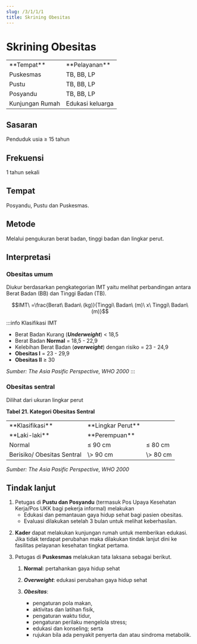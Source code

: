 ```yaml
---
slug: /3/1/1/1
title: Skrining Obesitas
---
```


# Skrining Obesitas

<table>
  <tr>
    <td>**Tempat**</td>
    <td>**Pelayanan**</td>
  </tr>
  <tr>
    <td>Puskesmas</td>
    <td>TB, BB, LP</td>
  </tr>
  <tr>
    <td>Pustu</td>
    <td>TB, BB, LP</td>
  </tr>
  <tr>
    <td>Posyandu</td>
    <td>TB, BB, LP</td>
  </tr>
  <tr>
    <td>Kunjungan Rumah</td>
    <td>Edukasi keluarga</td>
  </tr>
</table>

## Sasaran
Penduduk usia ≥ 15 tahun

## Frekuensi
1 tahun sekali

## Tempat 
Posyandu, Pustu dan Puskesmas.

## Metode
Melalui pengukuran berat badan, tinggi badan dan lingkar perut.

## Interpretasi
### Obesitas umum
Diukur berdasarkan pengkategorian IMT yaitu melihat perbandingan antara Berat Badan (BB) dan Tinggi Badan (TB).

```math
IMT\ =\frac{Berat\ Badan\ (kg)}{Tinggi\ Badan\ (m)\ x\ Tinggi\ Badan\ (m)}
```
:::info Klasifikasi IMT
- Berat Badan Kurang (**_Underweight_**) < 18,5
- Berat Badan **Normal** = 18,5 - 22,9
- Kelebihan Berat Badan (**_overweight_**) dengan risiko = 23 - 24,9
- **Obesitas I** = 23 - 29,9
- **Obesitas II** ≥ 30

_Sumber: The Asia Pasific Perspective, WHO 2000_
:::

### Obesitas sentral
Dilihat dari ukuran lingkar perut

**Tabel 21. Kategori Obesitas Sentral**

<table>
  <tr>
    <td rowSpan={2}>**Klasifikasi**</td>
    <td colSpan={2}>**Lingkar Perut**</td>
  </tr>
  <tr>
    <td>**Laki-laki**</td>
    <td>**Perempuan**</td>
  </tr>
  <tr>
    <td>Normal</td>
    <td>≤ 90 cm</td>
    <td>≤ 80 cm</td>
  </tr>
  <tr>
    <td>Berisiko/ Obesitas Sentral</td>
    <td>\> 90 cm</td>
    <td>\> 80 cm</td>
  </tr>
</table>    

_Sumber: The Asia Pasific Perspective, WHO 2000_

## Tindak lanjut

1. Petugas di **Pustu dan Posyandu** (termasuk Pos Upaya Kesehatan Kerja/Pos UKK bagi pekerja informal) melakukan 
    - Edukasi dan pemantauan gaya hidup sehat bagi pasien obesitas. 
    - Evaluasi dilakukan setelah 3 bulan untuk melihat keberhasilan.

2) **Kader** dapat melakukan kunjungan rumah untuk memberikan edukasi. Jika tidak terdapat perubahan maka dilakukan tindak lanjut dini ke fasilitas pelayanan kesehatan tingkat pertama.

3) Petugas di **Puskesmas** melakukan tata laksana sebagai berikut.

    1) **Normal**: pertahankan gaya hidup sehat

    2) _**Overweight**_: edukasi perubahan gaya hidup sehat

    3) _**Obesitas**_: 
        - pengaturan pola makan, 
        - aktivitas dan latihan fisik, 
        - pengaturan waktu tidur, 
        - pengaturan perilaku mengelola stress; 
        - edukasi dan konseling; serta 
        - rujukan bila ada penyakit penyerta dan atau sindroma metabolik.

